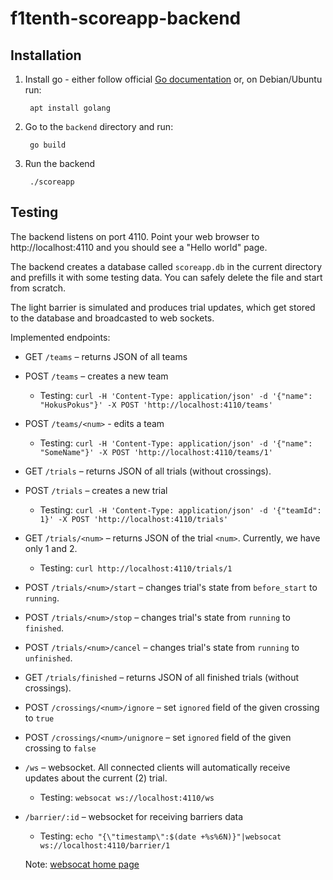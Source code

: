 # f1tenth-scoreapp-backend

## Installation

1. Install go - either follow official [Go
   documentation](https://golang.org/doc/install) or, on Debian/Ubuntu
   run:

        apt install golang

2. Go to the `backend` directory and run:

        go build

3. Run the backend

        ./scoreapp

## Testing

The backend listens on port 4110. Point your web browser to
http://localhost:4110 and you should see a "Hello world" page.

The backend creates a database called `scoreapp.db` in the current
directory and prefills it with some testing data. You can safely
delete the file and start from scratch.

The light barrier is simulated and produces trial updates, which get
stored to the database and broadcasted to web sockets.

Implemented endpoints:

- GET `/teams` – returns JSON of all teams
- POST `/teams` – creates a new team
  - Testing: `curl -H 'Content-Type: application/json' -d '{"name": "HokusPokus"}' -X POST 'http://localhost:4110/teams'`
- POST `/teams/<num>` - edits a team
  - Testing: `curl -H 'Content-Type: application/json' -d '{"name": "SomeName"}' -X POST 'http://localhost:4110/teams/1'`
- GET `/trials` – returns JSON of all trials (without crossings).
- POST `/trials` – creates a new trial
  - Testing: `curl -H 'Content-Type: application/json' -d '{"teamId": 1}' -X POST 'http://localhost:4110/trials'`
- GET `/trials/<num>` – returns JSON of the trial `<num>`. Currently,
  we have only 1 and 2.
  - Testing: `curl http://localhost:4110/trials/1`
- POST `/trials/<num>/start` – changes trial's state from
  `before_start` to `running`.
- POST `/trials/<num>/stop` – changes trial's state from
  `running` to `finished`.
- POST `/trials/<num>/cancel` – changes trial's state from
  `running` to `unfinished`.
- GET `/trials/finished` – returns JSON of all finished trials (without crossings).
- POST `/crossings/<num>/ignore` – set `ignored` field of the given
  crossing to `true`
- POST `/crossings/<num>/unignore` – set `ignored` field of the given
  crossing to `false`
- `/ws` – websocket. All connected clients will automatically receive
  updates about the current (2) trial.
  - Testing: `websocat ws://localhost:4110/ws`
- `/barrier/:id` – websocket for receiving barriers data
  - Testing: `echo "{\"timestamp\":$(date +%s%6N)}"|websocat ws://localhost:4110/barrier/1`

  Note: [websocat home page][websocat]

[websocat]: https://github.com/vi/websocat
